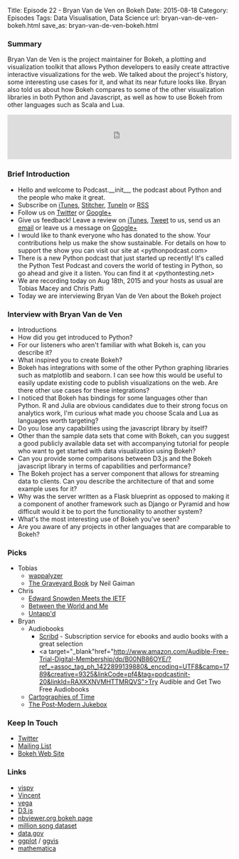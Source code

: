 Title: Episode 22 - Bryan Van de Ven on Bokeh
Date: 2015-08-18
Category: Episodes
Tags: Data Visualisation, Data Science
url: bryan-van-de-ven-bokeh.html
save_as: bryan-van-de-ven-bokeh.html

### Summary
Bryan Van de Ven is the project maintainer for Bokeh, a plotting and visualization toolkit that allows Python developers to easily create attractive interactive visualizations for the web. We talked about the project's history, some interesting use cases for it, and what its near future looks like. Bryan also told us about how Bokeh compares to some of the other visualization libraries in both Python and Javascript, as well as how to use Bokeh from other languages such as Scala and Lua.

<iframe id="audio_iframe" src="http://www.podbean.com/media/player/xq2pv-588dba?from=wp&skin=103&postId=5803450&download=1&share=1&fonts=Helvetica&auto=0" height="100" width="100%" frameborder="0" scrolling="no" data-name="pb-iframe-player"></iframe>

### Brief Introduction
- Hello and welcome to Podcast.\_\_init\_\_, the podcast about Python and the people who make it great.
- Subscribe on [iTunes](https://itunes.apple.com/us/podcast/podcast.-init/id981834425?mt=2&uo=6&at=&ct=), [Stitcher](http://www.stitcher.com/s?fid=64838&refid=stpr), [TuneIn](http://tunein.com/embed/follow/p726240/#) or [RSS](http://podcastinit.podbean.com/feed/)
- Follow us on [Twitter](https://twitter.com/Podcast__init__) or [Google+](https://plus.google.com/+Podcastinit-the-python-podcast)
- Give us feedback! Leave a review on [iTunes](https://itunes.apple.com/us/podcast/podcast.-init/id981834425?mt=2&uo=6&at=&ct=), [Tweet](https://twitter.com/Podcast__init__) to us, send us an [email](mailto:hosts@podcastinit.com) or leave us a message on [Google+](https://plus.google.com/+Podcastinit-the-python-podcast)
- I would like to thank everyone who has donated to the show. Your contributions help us make the show sustainable. For details on how to support the show you can visit our site at <pythonpodcast.com>
- There is a new Python podcast that just started up recently! It's called the Python Test Podcast and covers the world of testing in Python, so go ahead and give it a listen. You can find it at <pythontesting.net>
- We are recording today on Aug 18th, 2015 and your hosts as usual are Tobias Macey and Chris Patti
- Today we are interviewing Bryan Van de Ven about the Bokeh project

### Interview with Bryan Van de Ven
- Introductions
- How did you get introduced to Python?
- For our listeners who aren't familiar with what Bokeh is, can you describe it?
- What inspired you to create Bokeh?
- Bokeh has integrations with some of the other Python graphing libraries such as matplotlib and seaborn. I can see how this would be useful to easily update existing code to publish visualizations on the web. Are there other use cases for these integrations?
- I noticed that Bokeh has bindings for some languages other than Python. R and Julia are obvious candidates due to their strong focus on analytics work, I'm curious what made you choose Scala and Lua as languages worth targeting?
- Do you lose any capabilities using the javascript library by itself?
- Other than the sample data sets that come with Bokeh, can you suggest a good publicly available data set with accompanying tutorial for people who want to get started with data visualization using Bokeh?
- Can you provide some comparisons between D3.js and the Bokeh javascript library in terms of capabilities and performance?
- The Bokeh project has a server component that allows for streaming data to clients. Can you describe the architecture of that and some example uses for it?
- Why was the server written as a Flask blueprint as opposed to making it a component of another framework such as Django or Pyramid and how difficult would it be to port the functionality to another system?
- What's the most interesting use of Bokeh you've seen?
- Are you aware of any projects in other languages that are comparable to Bokeh?

### Picks
- Tobias
    - [wappalyzer](https://wappalyzer.com/)
    - [The Graveyard Book](http://amzn.to/1TT6fi4) by Neil Gaiman
- Chris
    - [Edward Snowden Meets the IETF](https://gist.github.com/mnot/382aca0b23b6bf082116)
    - [Between the World and Me](http://amzn.to/1VKSYLs)
    - [Untapp'd](https://untappd.com/home)
- Bryan
    - Audiobooks
        - [Scribd](https://www.scribd.com/g/4ko3os) - Subscription service for ebooks and audio books with a great selection
        - <a target="_blank"href="http://www.amazon.com/Audible-Free-Trial-Digital-Membership/dp/B00NB86OYE/?ref_=assoc_tag_ph_1422899139880&_encoding=UTF8&camp=1789&creative=9325&linkCode=pf4&tag=podcastinit-20&linkId=RAXKXNVMHTTMRQVS">Try Audible and Get Two Free Audiobooks</a><img src="http://ir-na.amazon-adsystem.com/e/ir?t=podcastinit-20&l=pf4&o=1" width="1" height="1" border="0" alt="" style="border:none !important; margin:0px !important;" />
    - [Cartographies of Time](http://amzn.to/1MxHLun)
    - [The Post-Modern Jukebox](http://postmodernjukebox.com/)

### Keep In Touch
- [Twitter](https://twitter.com/bokehplots)
- [Mailing List](https://groups.google.com/a/continuum.io/forum/#!forum/bokeh)
- [Bokeh Web Site](http://bokeh.pydata.org)

### Links
- [vispy](https://github.com/vispy)
- [Vincent](https://github.com/wrobstory/vincent)
- [vega](https://trifacta.github.io/vega/)
- [D3.js](http://d3js.org/)
- [nbviewer.org bokeh page](http://nbviewer.ipython.org/github/bokeh/bokeh-notebooks/blob/master/index.ipynb)
- [million song dataset](http://labrosa.ee.columbia.edu/millionsong/)
- [data.gov](http://data.gov)
- [ggplot](http://ggplot.yhathq.com/) / [ggvis](http://ggvis.rstudio.com/)
- [mathematica](http://www.wolfram.com/mathematica/)
